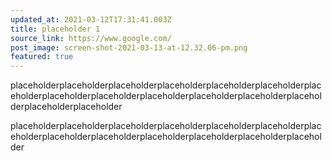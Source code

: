```yaml
---
updated_at: 2021-03-12T17:31:41.003Z
title: placeholder 1
source_link: https://www.google.com/
post_image: screen-shot-2021-03-13-at-12.32.06-pm.png
featured: true
---
```

placeholderplaceholderplaceholderplaceholderplaceholderplaceholderplaceholderplaceholderplaceholderplaceholderplaceholderplaceholderplaceholderplaceholderplaceholder

placeholderplaceholderplaceholderplaceholderplaceholderplaceholderplaceholderplaceholderplaceholderplaceholderplaceholderplaceholderplaceholder